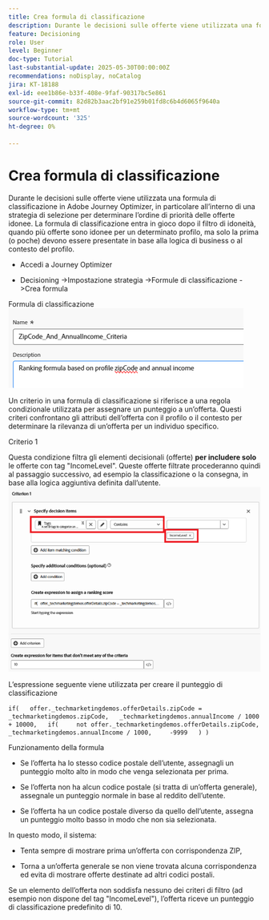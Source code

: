 ```yaml
---
title: Crea formula di classificazione
description: Durante le decisioni sulle offerte viene utilizzata una formula di classificazione in Adobe Journey Optimizer, in particolare all’interno di una strategia di selezione per determinare l’ordine di priorità delle offerte idonee.
feature: Decisioning
role: User
level: Beginner
doc-type: Tutorial
last-substantial-update: 2025-05-30T00:00:00Z
recommendations: noDisplay, noCatalog
jira: KT-18188
exl-id: eee1b86e-b33f-408e-9faf-90317bc5e861
source-git-commit: 82d82b3aac2bf91e259b01fd8c6b4d6065f9640a
workflow-type: tm+mt
source-wordcount: '325'
ht-degree: 0%

---
```


# Crea formula di classificazione

Durante le decisioni sulle offerte viene utilizzata una formula di classificazione in Adobe Journey Optimizer, in particolare all’interno di una strategia di selezione per determinare l’ordine di priorità delle offerte idonee. La formula di classificazione entra in gioco dopo il filtro di idoneità, quando più offerte sono idonee per un determinato profilo, ma solo la prima (o poche) devono essere presentate in base alla logica di business o al contesto del profilo.

* Accedi a Journey Optimizer

* Decisioning ->Impostazione strategia ->Formule di classificazione ->Crea formula

Formula di classificazione
![nome_descrizione](assets/formuala-ranking.png)

Un criterio in una formula di classificazione si riferisce a una regola condizionale utilizzata per assegnare un punteggio a un’offerta. Questi criteri confrontano gli attributi dell’offerta con il profilo o il contesto per determinare la rilevanza di un’offerta per un individuo specifico.



Criterio 1

Questa condizione filtra gli elementi decisionali (offerte) **per includere solo** le offerte con tag &quot;IncomeLevel&quot;.
Queste offerte filtrate procederanno quindi al passaggio successivo, ad esempio la classificazione o la consegna, in base alla logica aggiuntiva definita dall’utente.
![criterio_uno](assets/income-related-formula.png)


L’espressione seguente viene utilizzata per creare il punteggio di classificazione

```pql
if(   offer._techmarketingdemos.offerDetails.zipCode = _techmarketingdemos.zipCode,   _techmarketingdemos.annualIncome / 1000 + 10000,   if(     not offer._techmarketingdemos.offerDetails.zipCode,     _techmarketingdemos.annualIncome / 1000,     -9999   ) )
```

Funzionamento della formula

* Se l’offerta ha lo stesso codice postale dell’utente, assegnagli un punteggio molto alto in modo che venga selezionata per prima.

* Se l’offerta non ha alcun codice postale (si tratta di un’offerta generale), assegnale un punteggio normale in base al reddito dell’utente.

* Se l’offerta ha un codice postale diverso da quello dell’utente, assegna un punteggio molto basso in modo che non sia selezionata.

In questo modo, il sistema:

* Tenta sempre di mostrare prima un’offerta con corrispondenza ZIP,

* Torna a un’offerta generale se non viene trovata alcuna corrispondenza ed evita di mostrare offerte destinate ad altri codici postali.


Se un elemento dell’offerta non soddisfa nessuno dei criteri di filtro (ad esempio non dispone del tag &quot;IncomeLevel&quot;), l’offerta riceve un punteggio di classificazione predefinito di 10.




